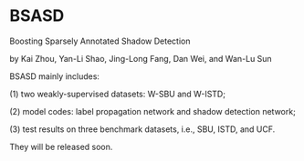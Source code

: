 # BSASD
Boosting Sparsely Annotated Shadow Detection

by Kai Zhou, Yan-Li Shao, Jing-Long Fang, Dan Wei, and Wan-Lu Sun

BSASD mainly includes:

(1) two weakly-supervised datasets: W-SBU and W-ISTD; 

(2) model codes: label propagation network and shadow detection network; 

(3) test results on three benchmark datasets, i.e., SBU, ISTD, and UCF.

They will be released soon.
